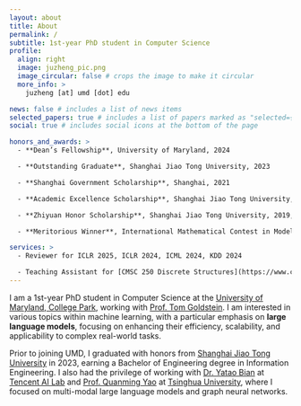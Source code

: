 ```yaml
---
layout: about
title: About
permalink: /
subtitle: 1st-year PhD student in Computer Science
profile:
  align: right
  image: juzheng_pic.png
  image_circular: false # crops the image to make it circular
  more_info: >
    juzheng [at] umd [dot] edu

news: false # includes a list of news items
selected_papers: true # includes a list of papers marked as "selected={true}"
social: true # includes social icons at the bottom of the page

honors_and_awards: >
  - **Dean’s Fellowship**, University of Maryland, 2024

  - **Outstanding Graduate**, Shanghai Jiao Tong University, 2023

  - **Shanghai Government Scholarship**, Shanghai, 2021

  - **Academic Excellence Scholarship**, Shanghai Jiao Tong University, 2020, 2021, 2022

  - **Zhiyuan Honor Scholarship**, Shanghai Jiao Tong University, 2019, 2020, 2021, 2022

  - **Meritorious Winner**, International Mathematical Contest in Modeling, 2021

services: >
  - Reviewer for ICLR 2025, ICLR 2024, ICML 2024, KDD 2024

  - Teaching Assistant for [CMSC 250 Discrete Structures](https://www.cs.umd.edu/class/fall2024/cmsc250-010X/), Fall 2024
---
```


I am a 1st-year PhD student in Computer Science at the [University of Maryland, College Park](https://www.cs.umd.edu), working with [Prof. Tom Goldstein](https://www.cs.umd.edu/~tomg/). I am interested in various topics within machine learning, with a particular emphasis on **large language models**, focusing on enhancing their efficiency, scalability, and applicability to complex real-world tasks.

Prior to joining UMD, I graduated with honors from [Shanghai Jiao Tong University](https://en.sjtu.edu.cn) in 2023, earning a Bachelor of Engineering degree in Information Engineering. I also had the privilege of working with [Dr. Yatao Bian](https://yataobian.com/) at [Tencent AI Lab](https://ai.tencent.com) and [Prof. Quanming Yao](https://lars-group.github.io/) at [Tsinghua University](https://www.tsinghua.edu.cn/en/), where I focused on multi-modal large language models and graph neural networks.

